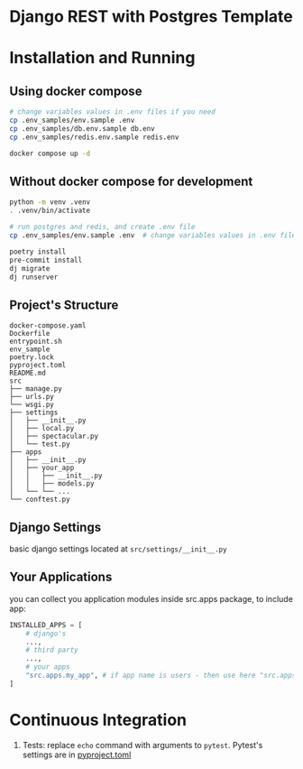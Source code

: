 # Django REST with Postgres Template

# Installation and Running

## Using docker compose

```bash
# change variables values in .env files if you need
cp .env_samples/env.sample .env
cp .env_samples/db.env.sample db.env
cp .env_samples/redis.env.sample redis.env

docker compose up -d
```

## Without docker compose for development

```zsh
python -m venv .venv
. .venv/bin/activate

# run postgres and redis, and create .env file
cp .env_samples/env.sample .env  # change variables values in .env file

poetry install
pre-commit install
dj migrate
dj runserver
```

## Project's Structure

```
docker-compose.yaml
Dockerfile
entrypoint.sh
env_sample
poetry.lock
pyproject.toml
README.md
src
├── manage.py
├── urls.py
└── wsgi.py
├── settings
│   ├── __init__.py
│   ├── local.py
│   ├── spectacular.py
│   └── test.py
├── apps
│   ├── __init__.py
│   ├── your_app
│   │   ├── __init__.py
│   │   ├── models.py
│   └── └── ...
└── conftest.py
```

## Django Settings

basic django settings located at `src/settings/__init__.py`

## Your Applications

you can collect you application modules inside src.apps package,
to include app:

```python
INSTALLED_APPS = [
    # django's
    ...,
    # third party
    ...,
    # your apps
    "src.apps.my_app", # if app name is users - then use here "src.apps.users"
]
```

# Continuous Integration

1. Tests: replace `echo` command with arguments to `pytest`. Pytest's settings are in [pyproject.toml](pyproject.toml)
